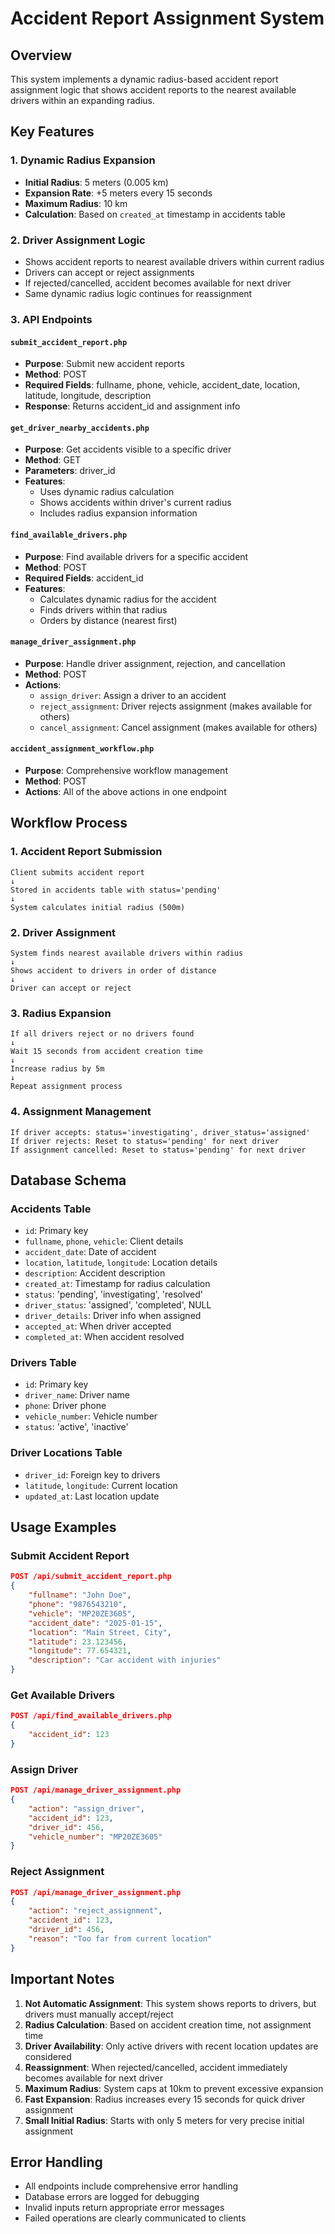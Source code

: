 # Accident Report Assignment System

## Overview
This system implements a dynamic radius-based accident report assignment logic that shows accident reports to the nearest available drivers within an expanding radius.

## Key Features

### 1. Dynamic Radius Expansion
- **Initial Radius**: 5 meters (0.005 km)
- **Expansion Rate**: +5 meters every 15 seconds
- **Maximum Radius**: 10 km
- **Calculation**: Based on `created_at` timestamp in accidents table

### 2. Driver Assignment Logic
- Shows accident reports to nearest available drivers within current radius
- Drivers can accept or reject assignments
- If rejected/cancelled, accident becomes available for next driver
- Same dynamic radius logic continues for reassignment

### 3. API Endpoints

#### `submit_accident_report.php`
- **Purpose**: Submit new accident reports
- **Method**: POST
- **Required Fields**: fullname, phone, vehicle, accident_date, location, latitude, longitude, description
- **Response**: Returns accident_id and assignment info

#### `get_driver_nearby_accidents.php`
- **Purpose**: Get accidents visible to a specific driver
- **Method**: GET
- **Parameters**: driver_id
- **Features**: 
  - Uses dynamic radius calculation
  - Shows accidents within driver's current radius
  - Includes radius expansion information

#### `find_available_drivers.php`
- **Purpose**: Find available drivers for a specific accident
- **Method**: POST
- **Required Fields**: accident_id
- **Features**:
  - Calculates dynamic radius for the accident
  - Finds drivers within that radius
  - Orders by distance (nearest first)

#### `manage_driver_assignment.php`
- **Purpose**: Handle driver assignment, rejection, and cancellation
- **Method**: POST
- **Actions**:
  - `assign_driver`: Assign a driver to an accident
  - `reject_assignment`: Driver rejects assignment (makes available for others)
  - `cancel_assignment`: Cancel assignment (makes available for others)

#### `accident_assignment_workflow.php`
- **Purpose**: Comprehensive workflow management
- **Method**: POST
- **Actions**: All of the above actions in one endpoint

## Workflow Process

### 1. Accident Report Submission
```
Client submits accident report
↓
Stored in accidents table with status='pending'
↓
System calculates initial radius (500m)
```

### 2. Driver Assignment
```
System finds nearest available drivers within radius
↓
Shows accident to drivers in order of distance
↓
Driver can accept or reject
```

### 3. Radius Expansion
```
If all drivers reject or no drivers found
↓
Wait 15 seconds from accident creation time
↓
Increase radius by 5m
↓
Repeat assignment process
```

### 4. Assignment Management
```
If driver accepts: status='investigating', driver_status='assigned'
If driver rejects: Reset to status='pending' for next driver
If assignment cancelled: Reset to status='pending' for next driver
```

## Database Schema

### Accidents Table
- `id`: Primary key
- `fullname`, `phone`, `vehicle`: Client details
- `accident_date`: Date of accident
- `location`, `latitude`, `longitude`: Location details
- `description`: Accident description
- `created_at`: Timestamp for radius calculation
- `status`: 'pending', 'investigating', 'resolved'
- `driver_status`: 'assigned', 'completed', NULL
- `driver_details`: Driver info when assigned
- `accepted_at`: When driver accepted
- `completed_at`: When accident resolved

### Drivers Table
- `id`: Primary key
- `driver_name`: Driver name
- `phone`: Driver phone
- `vehicle_number`: Vehicle number
- `status`: 'active', 'inactive'

### Driver Locations Table
- `driver_id`: Foreign key to drivers
- `latitude`, `longitude`: Current location
- `updated_at`: Last location update

## Usage Examples

### Submit Accident Report
```json
POST /api/submit_accident_report.php
{
    "fullname": "John Doe",
    "phone": "9876543210",
    "vehicle": "MP20ZE3605",
    "accident_date": "2025-01-15",
    "location": "Main Street, City",
    "latitude": 23.123456,
    "longitude": 77.654321,
    "description": "Car accident with injuries"
}
```

### Get Available Drivers
```json
POST /api/find_available_drivers.php
{
    "accident_id": 123
}
```

### Assign Driver
```json
POST /api/manage_driver_assignment.php
{
    "action": "assign_driver",
    "accident_id": 123,
    "driver_id": 456,
    "vehicle_number": "MP20ZE3605"
}
```

### Reject Assignment
```json
POST /api/manage_driver_assignment.php
{
    "action": "reject_assignment",
    "accident_id": 123,
    "driver_id": 456,
    "reason": "Too far from current location"
}
```

## Important Notes

1. **Not Automatic Assignment**: This system shows reports to drivers, but drivers must manually accept/reject
2. **Radius Calculation**: Based on accident creation time, not assignment time
3. **Driver Availability**: Only active drivers with recent location updates are considered
4. **Reassignment**: When rejected/cancelled, accident immediately becomes available for next driver
5. **Maximum Radius**: System caps at 10km to prevent excessive expansion
6. **Fast Expansion**: Radius increases every 15 seconds for quick driver assignment
7. **Small Initial Radius**: Starts with only 5 meters for very precise initial assignment

## Error Handling

- All endpoints include comprehensive error handling
- Database errors are logged for debugging
- Invalid inputs return appropriate error messages
- Failed operations are clearly communicated to clients

